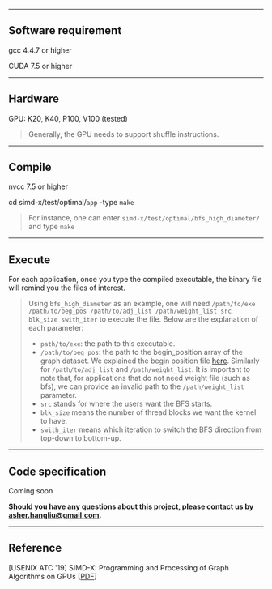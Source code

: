 -----
Software requirement
-----
gcc 4.4.7 or higher 

CUDA 7.5 or higher 

-----
Hardware
------
GPU: K20, K40, P100, V100 (tested)
> Generally, the GPU needs to support shuffle instructions.

-----
Compile
-----
nvcc 7.5 or higher

cd simd-x/test/optimal/``app``
-type ``make``

> For instance, one can enter ``simd-x/test/optimal/bfs_high_diameter/`` and type ``make``


-----
Execute
------

For each application, once you type the compiled executable, the binary file will remind you the files of interest. 

> Using ``bfs_high_diameter`` as an example, one will need ``/path/to/exe /path/to/beg_pos /path/to/adj_list /path/weight_list src blk_size swith_iter`` to execute the file. Below are the explanation of each parameter:
> - `path/to/exe`: the path to this executable.
> - `/path/to/beg_pos`: the path to the begin_position array of the graph dataset. We explained the begin position file [here](https://github.com/asherliu/graph_project_start/blob/master/README.md).
> Similarly for `/path/to/adj_list` and `/path/weight_list`. It is important to note that, for applications that do not need weight file (such as bfs), we can provide an invalid path to the `/path/weight_list` parameter.
> - `src` stands for where the users want the BFS starts.
> - `blk_size` means the number of thread blocks we want the kernel to have.  
> - `swith_iter` means which iteration to switch the BFS direction from top-down to bottom-up. 

-----
Code specification
---------
Coming soon

**Should you have any questions about this project, please contact us by asher.hangliu@gmail.com.**

-----
Reference
-------
   [USENIX ATC '19] SIMD-X: Programming and Processing of Graph Algorithms on GPUs [[PDF](https://arxiv.org/pdf/1812.04070.pdf)]


